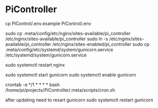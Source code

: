 # PiController

cp PiControl/.env.example PiControl/.env

sudo cp .meta/config/etc/nginx/sites-available/pi_controller /etc/nginx/sites-available/pi_controller
sudo ln -s /etc/nginx/sites-available/pi_controller /etc/nginx/sites-enabled/pi_controller
sudo cp .meta/config/etc/systemd/system/gunicorn.service /etc/systemd/system/gunicorn.service

sudo systemctl restart nginx

sudo systemctl start gunicorn
sudo systemctl enable gunicorn

crontab -e
*/1 * * * * bash /home/pi/projects/PiController/.meta/scripts/cron.sh

after updating need to resart gunicorn
sudo systemctl restart gunicorn